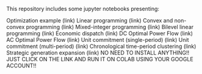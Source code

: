 This repository includes some jupyter notebooks presenting:

Optimization example (link)
Linear programming (link)
Convex and non-convex programming (link)
Mixed-integer programming (link)
Bilevel linear programming (link)
Economic dispatch (link)
DC Optimal Power Flow (link)
AC Optimal Power Flow (link)
Unit commitment (single-period) (link)
Unit commitment (multi-period) (link)
Chronological time-period clustering (link)
Strategic generation expansion (link)
NO NEED TO INSTALL ANYTHING!! JUST CLICK ON THE LINK AND RUN IT ON COLAB USING YOUR GOOGLE ACCOUNT!!
